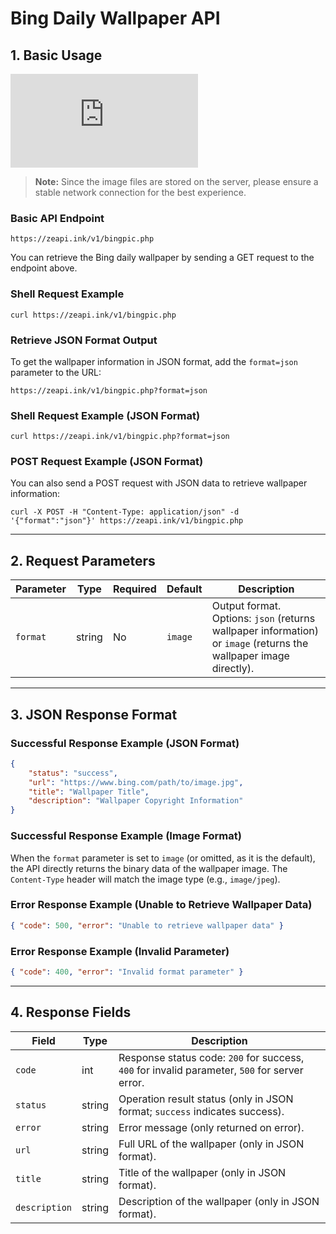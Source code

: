 # Bing Daily Wallpaper API

## 1. Basic Usage
![API Usage Demo](https://zeapi.ink/v1/bingpic.php?format=image)

> **Note:** Since the image files are stored on the server, please ensure a stable network connection for the best experience.

### **Basic API Endpoint**
```url
https://zeapi.ink/v1/bingpic.php
```

You can retrieve the Bing daily wallpaper by sending a GET request to the endpoint above.

### **Shell Request Example**
```shell
curl https://zeapi.ink/v1/bingpic.php
```

### **Retrieve JSON Format Output**
To get the wallpaper information in JSON format, add the `format=json` parameter to the URL:

```url
https://zeapi.ink/v1/bingpic.php?format=json
```

### **Shell Request Example (JSON Format)**
```shell
curl https://zeapi.ink/v1/bingpic.php?format=json
```

### **POST Request Example (JSON Format)**
You can also send a POST request with JSON data to retrieve wallpaper information:

```shell
curl -X POST -H "Content-Type: application/json" -d '{"format":"json"}' https://zeapi.ink/v1/bingpic.php
```

---

## 2. Request Parameters

| Parameter | Type   | Required | Default | Description                              |
|-----------|--------|----------|---------|------------------------------------------|
| `format`  | string | No       | `image` | Output format. Options: `json` (returns wallpaper information) or `image` (returns the wallpaper image directly). |

---

## 3. JSON Response Format

### **Successful Response Example (JSON Format)**
```json
{
    "status": "success",
    "url": "https://www.bing.com/path/to/image.jpg",
    "title": "Wallpaper Title",
    "description": "Wallpaper Copyright Information"
}
```

### **Successful Response Example (Image Format)**
When the `format` parameter is set to `image` (or omitted, as it is the default), the API directly returns the binary data of the wallpaper image. The `Content-Type` header will match the image type (e.g., `image/jpeg`).

### **Error Response Example (Unable to Retrieve Wallpaper Data)**
```json
{ "code": 500, "error": "Unable to retrieve wallpaper data" }
```

### **Error Response Example (Invalid Parameter)**
```json
{ "code": 400, "error": "Invalid format parameter" }
```

---

## 4. Response Fields

| Field         | Type   | Description                                          |
|---------------|--------|------------------------------------------------------|
| `code`        | int    | Response status code: `200` for success, `400` for invalid parameter, `500` for server error. |
| `status`      | string | Operation result status (only in JSON format; `success` indicates success). |
| `error`       | string | Error message (only returned on error).              |
| `url`         | string | Full URL of the wallpaper (only in JSON format).     |
| `title`       | string | Title of the wallpaper (only in JSON format).        |
| `description` | string | Description of the wallpaper (only in JSON format).  |